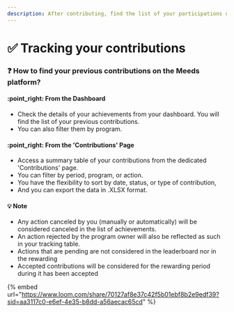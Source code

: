 ```yaml
---
description: After contributing, find the list of your participations on a dedicated page.
---
```


# ✅ Tracking your contributions

### :question: How to find your previous contributions on the Meeds platform?

#### :point\_right: From the Dashboard

* Check the details of your achievements from your dashboard. You will find the list of your previous contributions.&#x20;
* You can also filter them by program.

#### :point\_right: From the 'Contributions' Page

* Access a summary table of your contributions from the dedicated 'Contributions' page.&#x20;
* You can filter by period, program, or action.&#x20;
* You have the flexibility to sort by date, status, or type of contribution,&#x20;
* And you can export the data in .XLSX format.

#### 💡 Note

* Any action canceled by you (manually or automatically) will be considered canceled in the list of achievements.
* An action rejected by the program owner will also be reflected as such in your tracking table.
* Actions that are pending are not considered in the leaderboard nor in the rewarding
* Accepted contributions will be considered for the rewarding period during it has been accepted



{% embed url="https://www.loom.com/share/70127af8e37c42f5b01ebf8b2e9edf39?sid=aa3117c0-e6ef-4e35-b8dd-a56aecac65cd" %}
